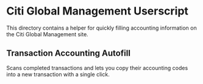 # Citi Global Management Userscript

This directory contains a helper for quickly filling accounting information on the Citi Global Management site.

## Transaction Accounting Autofill
Scans completed transactions and lets you copy their accounting codes into a new transaction with a single click.

